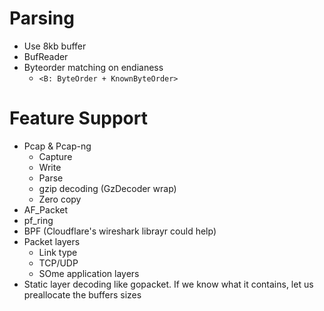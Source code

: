 

# Parsing

- Use 8kb buffer
- BufReader
- Byteorder matching on endianess
  - `<B: ByteOrder + KnownByteOrder>`


# Feature Support

- Pcap & Pcap-ng
  - Capture
  - Write
  - Parse 
  - gzip decoding (GzDecoder wrap)
  - Zero copy
- AF_Packet
- pf_ring
- BPF (Cloudflare's wireshark librayr could help)
- Packet layers
  - Link type
  - TCP/UDP
  - SOme application layers
- Static layer decoding like gopacket. If we know what it contains, let us preallocate the buffers sizes

